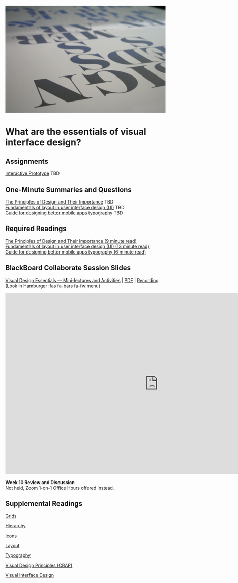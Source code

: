 ![Type on Page](assets/images/4762082009_e0754cd5c3_b.jpg ':class=banner-image')

# What are the essentials of visual interface design?

## Assignments
[Interactive Prototype](#) <span class='badge'> TBD</span>

## One-Minute Summaries and Questions  
[The Principles of Design and Their Importance](#) <span class='badge'> TBD</span>  
[Fundamentals of layout in user interface design (UI)](#)  <span class='badge'> TBD</span>  
[Guide for designing better mobile apps typography](#)  <span class='badge'> TBD</span>  

## Required Readings  
[The Principles of Design and Their Importance (9 minute read)](https://www.toptal.com/designers/ui/principles-of-design)  
[Fundamentals of layout in user interface design (UI) (13 minute read)](https://uxdesign.cc/fundamentals-of-layout-in-interface-design-ui-3a9dba31f1)  
[Guide for designing better mobile apps typography (6 minute read)](https://uxdesign.cc/guide-for-designing-better-mobile-apps-typography-5796495ef86f)  

## BlackBoard Collaborate Session Slides
[Visual Design Essentials — Mini-lectures and Activities](https://docs.google.com/presentation/d/e/2PACX-1vRmdoopTNvxKSMr8rONABJZiUt3FKBywIV1ZUwwSFYoIC9B3ksjoelbzX8g7pjcfezWUWkBXHBVMQci/pub?start=false&loop=false&delayms=3000) | [PDF](#) | [Recording ](https://canvas.sfu.ca/courses/59869/external_tools/3544) (Look in Hamburger :fas fa-bars fa-fw:menu)  

<div class="video-container-16by9"><iframe src="https://docs.google.com/presentation/d/e/2PACX-1vRdfDDdBLFcwOJ4qUNWlGzyffy8qmRVZ32nsNwjT_Y2RjaBiFskNiVZKyTEWODwQqU1A1G85HAG9PaL/embed?start=false&loop=false&delayms=3000" frameborder="0" width="960" height="569" allowfullscreen="true" mozallowfullscreen="true" webkitallowfullscreen="true"></iframe></div>

**Week 10 Review and Discussion**  
Not held, Zoom 1-on-1 Office Hours offered instead.

## Supplemental Readings  

[Grids](ux-techniques-guide/06.what-are-the-essentials-of-visual-interface-design/grids.md ':include')

[Hierarchy](ux-techniques-guide/06.what-are-the-essentials-of-visual-interface-design/hierarchy.md ':include')

[Icons](ux-techniques-guide/06.what-are-the-essentials-of-visual-interface-design/icons.md ':include')

[Layout](ux-techniques-guide/06.what-are-the-essentials-of-visual-interface-design/layout.md ':include')

[Typography](ux-techniques-guide/06.what-are-the-essentials-of-visual-interface-design/typography.md ':include')

[Visual Design Principles (CRAP)](ux-techniques-guide/06.what-are-the-essentials-of-visual-interface-design/visual-design-principles.md ':include')

[Visual Interface Design](ux-techniques-guide/06.what-are-the-essentials-of-visual-interface-design/visual-interface-design.md ':include')
